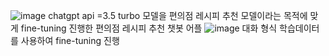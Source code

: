 ![image](https://github.com/kssosoy/chatbot-/assets/92496809/39f885bc-8e3f-4ff2-9e29-70cf89cad9ee)
chatgpt api =3.5 turbo 모델을 편의점 레시피 추천 모델이라는 목적에 맞게 fine-tuning 진행한 
편의점 레시피 추천 챗봇 어플
![image](https://github.com/kssosoy/chatbot-/assets/92496809/85ffba73-ec2a-4ebe-8d06-2cdbedc4b032)
대화 형식 학습데이터를 사용하여 fine-tuning 진행 
